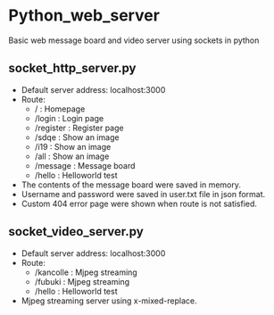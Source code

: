 # Python_web_server
Basic web message board and video server using sockets in python
## socket_http_server.py

* Default server address: localhost:3000
* Route:
    * / : Homepage
    * /login : Login page
    * /register : Register page
    * /sdqe : Show an image
    * /i19 : Show an image
    * /all : Show an image
    * /message : Message board
    * /hello : Helloworld test
* The contents of the message board were saved in memory.
* Username and password were saved in user.txt file in json format.
* Custom 404 error page were shown when route is not satisfied.

## socket_video_server.py

* Default server address: localhost:3000
* Route:
    * /kancolle : Mjpeg streaming
    * /fubuki : Mjpeg streaming
    * /hello : Helloworld test
* Mjpeg streaming server using x-mixed-replace.